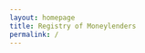 ```yaml
---
layout: homepage
title: Registry of Moneylenders
permalink: /
---
```

<!-- Type your notification here - the notification bar will not appear if this is empty. For other changes, refer to _data/homepage.yml to edit the homepage -->
